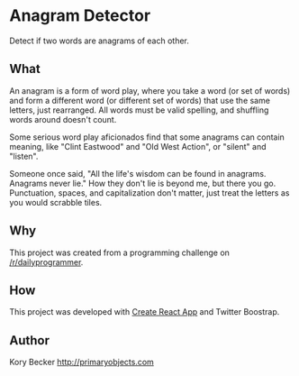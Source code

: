 Anagram Detector
================

Detect if two words are anagrams of each other.

## What

An anagram is a form of word play, where you take a word (or set of words) and form a different word (or different set of words) that use the same letters, just rearranged. All words must be valid spelling, and shuffling words around doesn't count.

Some serious word play aficionados find that some anagrams can contain meaning, like "Clint Eastwood" and "Old West Action", or "silent" and "listen".

Someone once said, "All the life's wisdom can be found in anagrams. Anagrams never lie." How they don't lie is beyond me, but there you go.
Punctuation, spaces, and capitalization don't matter, just treat the letters as you would scrabble tiles.

## Why

This project was created from a programming challenge on [/r/dailyprogrammer](https://www.reddit.com/r/dailyprogrammer/comments/52enht/20160912_challenge_283_easy_anagram_detector/).

## How

This project was developed with [Create React App](https://github.com/facebookincubator/create-react-app) and Twitter Boostrap.

## Author

Kory Becker
http://primaryobjects.com